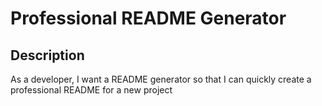 
  # Professional README Generator

  ## Description

  As a developer, I want a README generator so that I can quickly create a professional README for a new project
